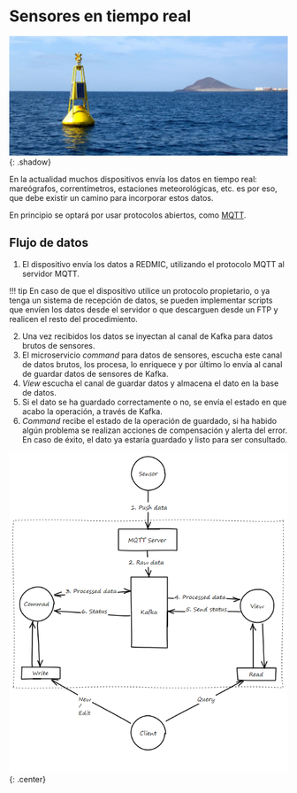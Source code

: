 # Sensores en tiempo real
![buoy](images/buoy.jpg){: .shadow}

En la actualidad muchos dispositivos envía los datos en tiempo real: mareógrafos, correntímetros, estaciones meteorológicas, etc. es por eso, que debe existir un camino para incorporar estos datos.

En principio se optará por usar protocolos abiertos, como [MQTT](http://mqtt.org).

## Flujo de datos

1. El dispositivo envía los datos a REDMIC, utilizando el protocolo MQTT al servidor MQTT.

!!! tip
    En caso de que el dispositivo utilice un protocolo propietario, o ya tenga un sistema de recepción de datos, se pueden implementar scripts que envíen los datos desde el servidor o que descarguen desde un FTP y realicen el resto del procedimiento.

2. Una vez recibidos los datos se inyectan al canal de Kafka para datos brutos de sensores.
3. El microservicio *command* para datos de sensores, escucha este canal de datos brutos, los procesa, lo enriquece y por último lo envía al canal de guardar datos de sensores de Kafka.
4. *View* escucha el canal de guardar datos y almacena el dato en la base de datos.
5. Si el dato se ha guardado correctamente o no, se envía el estado en que acabo la operación, a través de Kafka.
6. *Command* recibe el estado de la operación de guardado, si ha habido algún problema se realizan acciones de compensación y alerta del error. En caso de éxito, el dato ya estaría guardado y listo para ser consultado.


![MQTT](images/MQTT.png){: .center}